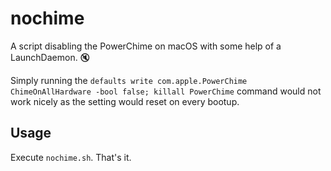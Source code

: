 # nochime
A script disabling the PowerChime on macOS with some help of a LaunchDaemon. 🔇



Simply running the `defaults write com.apple.PowerChime ChimeOnAllHardware -bool false; killall PowerChime` command would not work nicely as the setting would reset on every bootup.

## Usage
Execute `nochime.sh`. That's it.